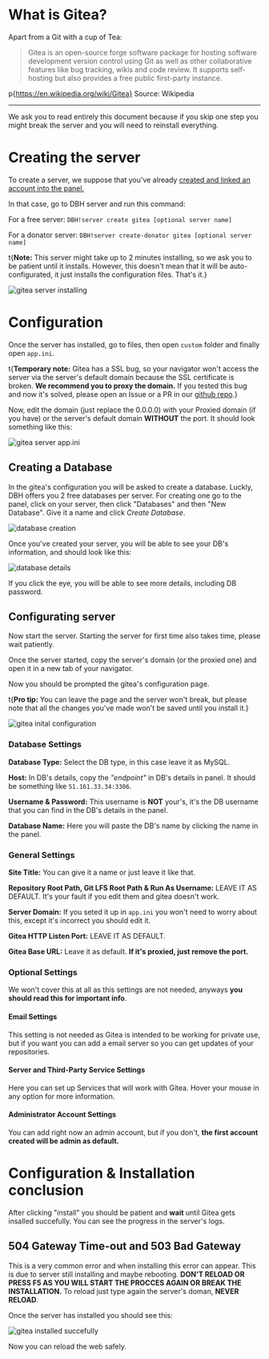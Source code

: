 # What is Gitea?

Apart from a Git with a cup of Tea:

> Gitea is an open-source forge software package for hosting software development version control using Git as well as other collaborative features like bug tracking, wikis and code review. It supports self-hosting but also provides a free public first-party instance.

p{https://en.wikipedia.org/wiki/Gitea} Source: Wikipedia

----

We ask you to read entirely this document because if you skip one step you might break the server and you will need to reinstall everything.

# Creating the server

To create a server, we suppose that you've already [created and linked an account into the panel.](https://help.dbh.wtf/getting-started)

In that case, go to DBH server and run this command:

For a free server: `DBH!server create gitea [optional server name]`

For a donator server: `DBH!server create-donator gitea [optional server name]`

t{**Note:** This server might take up to 2 minutes installing, so we ask you to be patient until it installs. However, this doesn't mean that it will be auto-configurated, it just installs the configuration files. That's it.}

![gitea server installing](/content/server-installing.jpg)

# Configuration

Once the server has installed, go to files, then open `custom` folder and finally open `app.ini`.

t{**Temporary note:** Gitea has a SSL bug, so your navigator won't access the server via the server's default domain because the SSL certificate is broken. **We recommend you to proxy the domain.** If you tested this bug and now it's solved, please open an Issue or a PR in our [github repo](https://github.com/DBH-Docs/Documentation).}

Now, edit the domain (just replace the 0.0.0.0) with your Proxied domain (if you have) or the server's default domain **WITHOUT** the port. It should look something like this:

![gitea server app.ini](/content/gitea-appini.png)

## Creating a Database

In the gitea's configuration you will be asked to create a database. Luckly, DBH offers you 2 free databases per server. For creating one go to the panel, click on your server, then click "Databases" and then "New Database". Give it a name and click *Create Database*.

![database creation](/content/database-create.png)

Once you've created your server, you will be able to see your DB's information, and should look like this: 

![database details](/content/database-details.jpg)

If you click the eye, you will be able to see more details, including DB password.

## Configurating server

Now start the server. Starting the server for first time also takes time, please wait patiently.

Once the server started, copy the server's domain (or the proxied one) and open it in a new tab of your navigator.

Now you should be prompted the gitea's configuration page.

t{**Pro tip:** You can leave the page and the server won't break, but please note that all the changes you've made won't be saved until you install it.}

![gitea inital configuration](/content/gitea-initial-config.png)

### Database Settings

**Database Type:** Select the DB type, in this case leave it as MySQL.

**Host:** In DB's details, copy the *"endpoint"* in DB's details in panel. It should be something like `51.161.33.34:3306`.

**Username & Password:** This username is **NOT** your's, it's the DB username that you can find in the DB's details in the panel.

**Database Name:** Here you will paste the DB's name by clicking the name in the panel.

### General Settings

**Site Title:** You can give it a name or just leave it like that.

**Repository Root Path, Git LFS Root Path & Run As Username:** LEAVE IT AS DEFAULT. It's your fault if you edit them and gitea doesn't work.

**Server Domain:** If you seted it up in `app.ini` you won't need to worry about this, except it's incorrect you should edit it.

**Gitea HTTP Listen Port:** LEAVE IT AS DEFAULT.

**Gitea Base URL:** Leave it as default. **If it's proxied, just remove the port.**

### Optional Settings

We won't cover this at all as this settings are not needed, anyways **you should read this for important info**.

#### Email Settings

This setting is not needed as Gitea is intended to be working for private use, but if you want you can add a email server so you can get updates of your repositories.

#### Server and Third-Party Service Settings

Here you can set up Services that will work with Gitea. Hover your mouse in any option for more information.

#### Administrator Account Settings

You can add right now an admin account, but if you don't, **the first account created will be admin as default.**


# Configuration & Installation conclusion

After clicking "install" you should be patient and **wait** until Gitea gets insalled succefully. You can see the progress in the server's logs.

## 504 Gateway Time-out and 503 Bad Gateway

This is a very common error and when installing this error can appear. This is due to server still installing and maybe rebooting. **DON'T RELOAD OR PRESS F5 AS YOU WILL START THE PROCCES AGAIN OR BREAK THE INSTALLATION.** To reload just type again the server's doman, **NEVER RELOAD**. 

Once the server has installed you should see this:

![gitea installed succefully](/content/gitea-installed-main-page.png)

Now you can reload the web safely.
